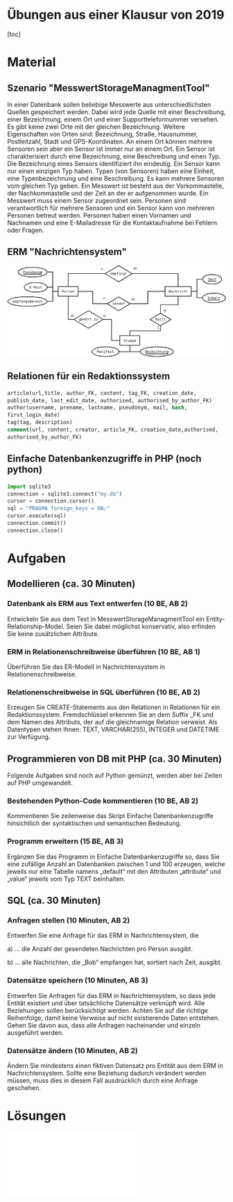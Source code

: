 Übungen aus einer Klausur von 2019
=============

[toc]

# Material

## Szenario "MesswertStorageManagmentTool"

In einer Datenbank sollen beliebige Messwerte aus unterschiedlichsten Quellen gespeichert werden. 
Dabei wird jede Quelle mit einer Beschreibung, einer Bezeichnung, einem Ort und einer Supporttelefonnummer versehen.
Es gibt keine zwei Orte mit der gleichen Bezeichnung. Weitere Eigenschaften von Orten sind:
Bezeichnung, Straße, Hausnummer, Postleitzahl, Stadt und GPS-Koordinaten. An einem Ort können
mehrere Sensoren sein aber ein Sensor ist immer nur an einem Ort. Ein Sensor ist charakterisiert
durch eine Bezeichnung, eine Beschreibung und einen Typ. Die Bezeichnung eines Sensors
identifiziert ihn eindeutig. Ein Sensor kann nur einen einzigen Typ haben. Typen (von Sensoren)
haben eine Einheit, eine Typenbezeichnung und eine Beschreibung. Es kann mehrere Sensoren vom
gleichen Typ geben. Ein Messwert ist besteht aus der Vorkommastelle, der Nachkommastelle und
der Zeit an der er aufgenommen wurde. Ein Messwert muss einem Sensor zugeordnet sein.
Personen sind verantwortlich für mehrere Sensoren und ein Sensor kann von mehreren Personen
betreut werden. Personen haben einen Vornamen und Nachnamen und eine E-Mailadresse für die
Kontaktaufnahme bei Fehlern oder Fragen.

## ERM "Nachrichtensystem"

![!large](Nachrichtensyste_ERM.png)

## Relationen für ein Redaktionssystem

~~~SQL
article(url,title, author_FK, content, tag_FK, creation_date,
publish_date, last_edit_date, authorised, authorised_by_author_FK)
author(username, prename, lastname, pseudonym, mail, hash,
first_login_date)
tag(tag, description)
comment(url, content, creator, article_FK, creation_date,authorised,
authorised_by_author_FK)
~~~

## Einfache Datenbankenzugriffe in PHP (noch python)

~~~python
import sqlite3
connection = sqlite3.connect("my.db")
cursor = connection.cursor()
sql = "PRAGMA foreign_keys = ON;"
cursor.execute(sql)
connection.commit()
connection.close()
~~~

# Aufgaben

## Modellieren (ca. 30 Minuten)

### Datenbank als ERM aus Text entwerfen (10 BE, AB 2)

Entwickeln Sie aus dem Text in MesswertStorageManagmentTool ein Entity-Relationship-Model. Seien Sie dabei möglichst konservativ, also erfinden Sie keine zusätzlichen Attribute.


### ERM in Relationenschreibweise überführen (10 BE, AB 1)

Überführen Sie das ER-Modell in Nachrichtensystem in Relationenschreibweise.

### Relationenschreibweise in SQL überführen (10 BE, AB 2)

Erzeugen Sie CREATE-Statements aus den Relationen in Relationen für ein Redaktionssystem.
Fremdschlüssel erkennen Sie an dem Suffix _FK und dem Namen des Attributs, der auf die
gleichnamige Relation verweist. Als Datentypen stehen Ihnen: TEXT, VARCHAR(255), INTEGER
und DATETIME zur Verfügung.

## Programmieren von DB mit PHP (ca. 30 Minuten)

Folgende Aufgaben sind noch auf Python gemünzt, werden aber bei Zeiten auf PHP umgewandelt.

### Bestehenden Python-Code kommentieren (10 BE, AB 2)

Kommentieren Sie zeilenweise das Skript Einfache Datenbankenzugriffe hinsichtlich der
syntaktischen und semantischen Bedeutung.

### Programm erweitern (15 BE, AB 3)

Ergänzen Sie das Programm in Einfache Datenbankenzugriffe so, dass Sie eine zufällige Anzahl
an Datenbanken zwischen 1 und 100 erzeugen, welche jeweils nur eine Tabelle namens „default“
mit den Attributen „attribute“ und „value“ jeweils vom Typ TEXT beinhalten.

## SQL (ca. 30 Minuten)

### Anfragen stellen (10 Minuten, AB 2)

Entwerfen Sie eine Anfrage für das ERM in Nachrichtensystem, die

a) ... die Anzahl der gesendeten Nachrichten pro Person ausgibt.

b) ... alle Nachrichten, die „Bob“ empfangen hat, sortiert nach Zeit, ausgibt.

### Datensätze speichern (10 Minuten, AB 3)

Entwerfen Sie Anfragen für das ERM in Nachrichtensystem, so dass jede Entität existiert und über
tatsächliche Datensätze verknüpft wird. Alle Beziehungen sollen berücksichtigt werden. Achten Sie
auf die richtige Reihenfolge, damit keine Verweise auf nicht existierende Daten entstehen. Gehen
Sie davon aus, dass alle Anfragen nacheinander und einzeln ausgeführt werden.

### Datensätze ändern (10 Minuten, AB 2)

Ändern Sie mindestens einen fiktiven Datensatz pro Entität aus dem ERM in Nachrichtensystem.
Sollte eine Beziehung dadurch verändert werden müssen, muss dies in diesem Fall ausdrücklich
durch eine Anfrage geschehen.

# Lösungen

![Lösungen](Lösungen.md)
